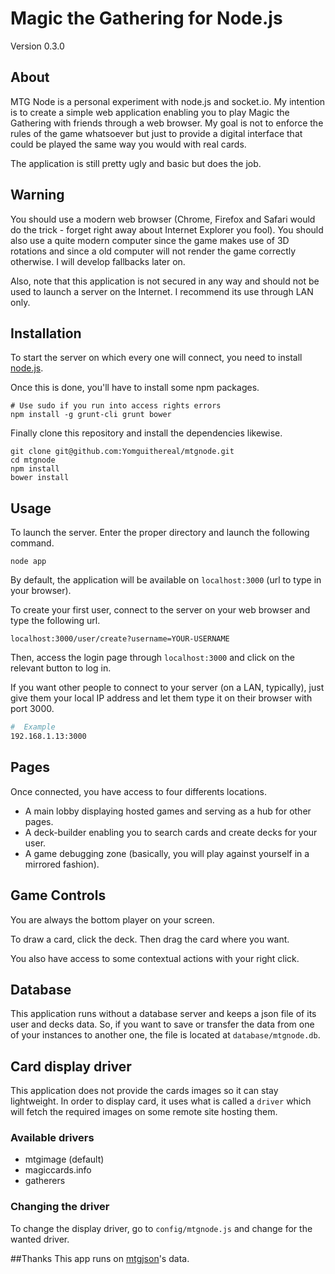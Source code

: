 # Magic the Gathering for Node.js
Version 0.3.0

## About
MTG Node is a personal experiment with node.js and socket.io. My intention is to create a simple web application enabling you to play Magic the Gathering with friends through a web browser. My goal is not to enforce the rules of the game whatsoever but just to provide a digital interface that could be played the same way you would with real cards.

The application is still pretty ugly and basic but does the job.

## Warning
You should use a modern web browser (Chrome, Firefox and Safari would do the trick - forget right away about Internet Explorer you fool). You should also use a quite modern computer since the game makes use of 3D rotations and since a old computer will not render the game correctly otherwise. I will develop fallbacks later on.

Also, note that this application is not secured in any way and should not be used to launch a server on the
Internet. I recommend its use through LAN only.

## Installation
To start the server on which every one will connect, you need to install [node.js](http://nodejs.org/).

Once this is done, you'll have to install some npm packages.

```
# Use sudo if you run into access rights errors
npm install -g grunt-cli grunt bower
```

Finally clone this repository and install the dependencies likewise.
```
git clone git@github.com:Yomguithereal/mtgnode.git
cd mtgnode
npm install
bower install
```

## Usage
To launch the server. Enter the proper directory and launch the following command.

```
node app
```

By default, the application will be available on `localhost:3000` (url to type in your browser).

To create your first user, connect to the server on your web browser and type the following url.

```
localhost:3000/user/create?username=YOUR-USERNAME
```

Then, access the login page through `localhost:3000` and click on the relevant button to log in.

If you want other people to connect to your server (on a LAN, typically), just give them your local IP address
and let them type it on their browser with port 3000.

```bash
#  Example
192.168.1.13:3000
```

## Pages
Once connected, you have access to four differents locations.

* A main lobby displaying hosted games and serving as a hub for other pages.
* A deck-builder enabling you to search cards and create decks for your user.
* A game debugging zone (basically, you will play against yourself in a mirrored fashion).

## Game Controls
You are always the bottom player on your screen.

To draw a card, click the deck. Then drag the card where you want.

You also have access to some contextual actions with your right click.

## Database
This application runs without a database server and keeps a json file of its user and decks data. So, if you want to save or transfer the data from one of your instances to another one, the file is located at `database/mtgnode.db`.

## Card display driver
This application does not provide the cards images so it can stay lightweight. In order to display card, it uses what is called a `driver` which will fetch the required images on some remote site hosting them.

### Available drivers
* mtgimage (default)
* magiccards.info
* gatherers

### Changing the driver
To change the display driver, go to `config/mtgnode.js` and change for the wanted driver.

##Thanks
This app runs on [mtgjson](http://mtgjson.com/)'s data.
